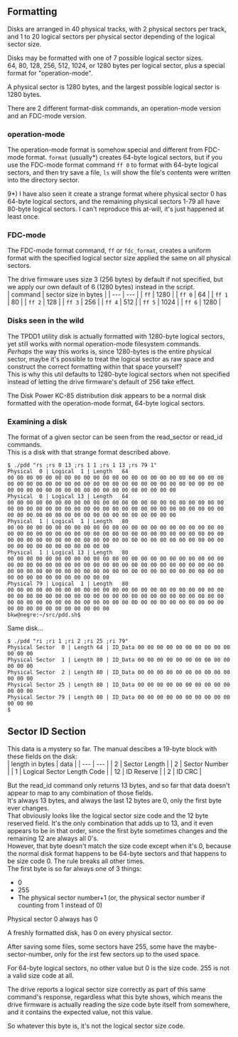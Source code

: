 ## Formatting
Disks are arranged in 40 physical tracks, with 2 physical sectors per track, and 1 to 20 logical sectors per physical sector depending of the logical sector size.  

Disks may be formatted with one of 7 possible logical sector sizes.  
64, 80, 128, 256, 512, 1024, or 1280 bytes per logical sector, plus a special format for "operation-mode".

A physical sector is 1280 bytes, and the largest possible logical sector is 1280 bytes.

There are 2 different format-disk commands, an operation-mode version and an FDC-mode version.

### operation-mode
The operation-mode format is somehow special and different from FDC-mode format.
```format``` (usually*) creates 64-byte logical sectors, but if you use the FDC-mode format command ```ff 0``` to format with 64-byte logical sectors, and then try save a file, ```ls``` will show the file's contents were written into the directory sector.

9*) I have also seen it create a strange format where physical sector 0 has 64-byte logical sectors, and the remaining physical sectors 1-79 all have 80-byte logical sectors. I can't reproduce this at-will, it's just happened at least once.

### FDC-mode
The FDC-mode format command, ```ff``` or ```fdc_format```, creates a uniform format with the specified logical sector size applied the same on all physical sectors.

The drive firmware uses size 3 (256 bytes) by default if not specified, but we apply our own default of 6 (1280 bytes) instead in the script.  
| command | sector size in bytes |
| --- | --- |
| ```ff``` | 1280 |
| ```ff 0``` | 64 |
| ```ff 1``` | 80 |
| ```ff 2``` | 128 |
| ```ff 3``` | 256 |
| ```ff 4``` | 512 |
| ```ff 5``` | 1024 |
| ```ff 6``` | 1280 |

### Disks seen in the wild
The TPDD1 utility disk is actually formatted with 1280-byte logical sectors, yet still works with normal operation-mode filesystem commands.  
*Perhaps* the way this works is, since 1280-bytes is the entire physical sector, maybe it's possible to treat the logical sector as raw space and construct the correct formatting within that space yourself?  
This is why this util defaults to 1280-byte logical sectors when not specified instead of letting the drive firmware's default of 256 take effect.  

The Disk Power KC-85 distribution disk appears to be a normal disk formatted with the operation-mode format, 64-byte logical sectors.

### Examining a disk
The format of a given sector can be seen from the read_sector or read_id commands.  
This is a disk with that strange format described above.  
```
$ ./pdd "rs ;rs 0 13 ;rs 1 1 ;rs 1 13 ;rs 79 1"
Physical  0 | Logical  1 | Length   64
00 00 00 00 00 00 00 00 00 00 00 00 00 00 00 00 00 00 00 00 00 00 00 00 00 00 00 00 00 00 00 00 00 00 00 00 00 00 00 00 00 00 00 00 00 00 00 00 00 00 00 00 00 00 00 00 00 00 00 00 00 00 00 00
Physical  0 | Logical 13 | Length   64
00 00 00 00 00 00 00 00 00 00 00 00 00 00 00 00 00 00 00 00 00 00 00 00 00 00 00 00 00 00 00 00 00 00 00 00 00 00 00 00 00 00 00 00 00 00 00 00 00 00 00 00 00 00 00 00 00 00 00 00 00 00 00 00
Physical  1 | Logical  1 | Length   80
00 00 00 00 00 00 00 00 00 00 00 00 00 00 00 00 00 00 00 00 00 00 00 00 00 00 00 00 00 00 00 00 00 00 00 00 00 00 00 00 00 00 00 00 00 00 00 00 00 00 00 00 00 00 00 00 00 00 00 00 00 00 00 00 00 00 00 00 00 00 00 00 00 00 00 00 00 00 00 00
Physical  1 | Logical 13 | Length   80
00 00 00 00 00 00 00 00 00 00 00 00 00 00 00 00 00 00 00 00 00 00 00 00 00 00 00 00 00 00 00 00 00 00 00 00 00 00 00 00 00 00 00 00 00 00 00 00 00 00 00 00 00 00 00 00 00 00 00 00 00 00 00 00 00 00 00 00 00 00 00 00 00 00 00 00 00 00 00 00
Physical 79 | Logical  1 | Length   80
00 00 00 00 00 00 00 00 00 00 00 00 00 00 00 00 00 00 00 00 00 00 00 00 00 00 00 00 00 00 00 00 00 00 00 00 00 00 00 00 00 00 00 00 00 00 00 00 00 00 00 00 00 00 00 00 00 00 00 00 00 00 00 00 00 00 00 00 00 00 00 00 00 00 00 00 00 00 00 00
bkw@negre:~/src/pdd.sh$
```

Same disk...  
```
$ ./pdd "ri ;ri 1 ;ri 2 ;ri 25 ;ri 79"
Physical Sector  0 | Length 64 | ID_Data 00 00 00 00 00 00 00 00 00 00 00 00 00
Physical Sector  1 | Length 80 | ID_Data 00 00 00 00 00 00 00 00 00 00 00 00 00
Physical Sector  2 | Length 80 | ID_Data 00 00 00 00 00 00 00 00 00 00 00 00 00
Physical Sector 25 | Length 80 | ID_Data 00 00 00 00 00 00 00 00 00 00 00 00 00
Physical Sector 79 | Length 80 | ID_Data 00 00 00 00 00 00 00 00 00 00 00 00 00
$ 
```

## Sector ID Section
This data is a mystery so far. The manual descibes a 19-byte block with these fields on the disk:  
| length in bytes | data |
| --- | --- |
| 2 | Sector Length |
| 2 | Sector Number |
| 1 | Logical Sector Length Code |
| 12 | ID Reserve |
| 2 | ID CRC |

But the read_id command only returns 13 bytes, and so far that data doesn't appear to map to any combination of those fields.  
It's always 13 bytes, and always the last 12 bytes are 0, only the first byte ever changes.  
That obviously looks like the logical sector size code and the 12 byte reserved field. It's the only combination that adds up to 13, and it even appears to be in that order, since the first byte sometimes changes and the remaining 12 are always all 0's.  
However, that byte doesn't match the size code except when it's 0, because the normal disk format happens to be 64-byte sectors and that happens to be size code 0. The rule breaks all other times.  
The first byte is so far always one of 3 things:  
* 0
* 255
* The physical sector number+1 (or, the physical sector number if counting from 1 instead of 0)

Physical sector 0 always has 0

A freshly formatted disk, has 0 on every physical sector.

After saving some files, some sectors have 255, some have the maybe-sector-number, only for the irst few sectors up to the used space.

For 64-byte logical sectors, no other value but 0 is the size code. 255 is not a valid size code at all.

The drive reports a logical sector size correctly as part of this same command's response, regardless what this byte shows, which means the drive firmware is actually reading the size code byte itself from somewhere, and it contains the expected value, not this value.

So whatever this byte is, it's not the logical sector size code.  

